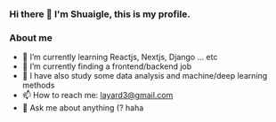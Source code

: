 ### Hi there 👋   I'm Shuaigle, this is my profile.

### About me
 - 🌱 I’m currently learning Reactjs, Nextjs, Django ... etc
 - 👯 I’m currently finding a frontend/backend job
 - 🔭 I have also study some data analysis and machine/deep learning methods
 - 📫 How to reach me: layard3@gmail.com
 - 💬 Ask me about anything (? haha


